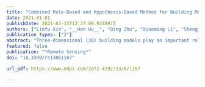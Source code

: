 ```yaml
---
title: "Combined Rule-Based and Hypothesis-Based Method for Building Model Reconstruction from Photogrammetric Point Clouds"
date: 2021-01-01
publishDate: 2021-03-15T13:37:09.924097Z
authors: ["Linfu Xie", "__Han Hu__", "Qing Zhu", "Xiaoming Li", "Shengjun Tang", "You Li", "Renzhong Guo", "Yeting Zhang", "Weixi Wang"]
publication_types: ["2"]
abstract: "Three-dimensional (3D) building models play an important role in digital cities and have numerous potential applications in environmental studies. In recent years, the photogrammetric point clouds obtained by aerial oblique images have become a major source of data for 3D building reconstruction. Aiming at reconstructing a 3D building model at Level of Detail (LoD) 2 and even LoD3 with preferred geometry accuracy and affordable computation expense, in this paper, we propose a novel method for the efficient reconstruction of building models from the photogrammetric point clouds which combines the rule-based and the hypothesis-based method using a two-stage topological recovery process. Given the point clouds of a single building, planar primitives and their corresponding boundaries are extracted and regularized to obtain abstracted building counters. In the first stage, we take advantage of the regularity and adjacency of the building counters to recover parts of the topological relationships between different primitives. Three constraints, namely pairwise constraint, triplet constraint, and nearby constraint, are utilized to form an initial reconstruction with candidate faces in ambiguous areas. In the second stage, the topologies in ambiguous areas are removed and reconstructed by solving an integer linear optimization problem based on the initial constraints while considering data fitting degree. Experiments using real datasets reveal that compared with state-of-the-art methods, the proposed method can efficiently reconstruct 3D building models in seconds with the geometry accuracy in decimeter level."
featured: false
publication: "*Remote Sensing*"
doi: "10.3390/rs13061107"

url_pdf: https://www.mdpi.com/2072-4292/13/6/1107

---
```


